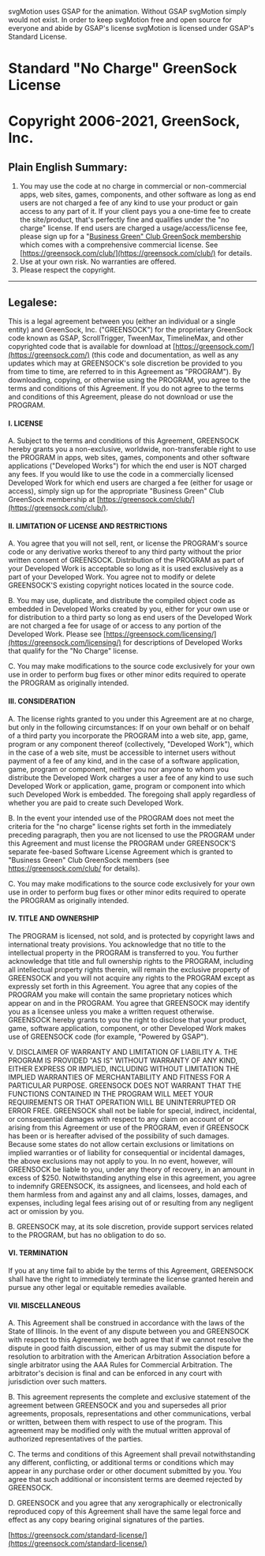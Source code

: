 svgMotion uses GSAP for the animation. Without GSAP svgMotion simply would not exist. In order to keep svgMotion free and open source for everyone and abide by GSAP's license svgMotion is licensed under GSAP's Standard License.

# Standard "No Charge" GreenSock License  
# Copyright 2006-2021, GreenSock, Inc.

## Plain English Summary:

1. You may use the code at no charge in commercial or non-commercial apps, web sites, games, components, and other software as long as end users are not charged a fee of any kind to use your product or gain access to any part of it. If your client pays you a one-time fee to create the site/product, that's perfectly fine and qualifies under the "no charge" license. If end users are charged a usage/access/license fee, please sign up for a "[Business Green" Club GreenSock membership](https://greensock.com/club/) which comes with a comprehensive commercial license. See [https://greensock.com/club/](https://greensock.com/club/) for details.
2. Use at your own risk. No warranties are offered.
3. Please respect the copyright.

<hr>

## Legalese:  

This is a legal agreement between you (either an individual or a single entity) and GreenSock, Inc. ("GREENSOCK") for the proprietary GreenSock code known as GSAP, ScrollTrigger, TweenMax, TimelineMax, and other copyrighted code that is available for download at [https://greensock.com/](https://greensock.com/) (this code and documentation, as well as any updates which may at GREENSOCK's sole discretion be provided to you from time to time, are referred to in this Agreement as "PROGRAM"). By downloading, copying, or otherwise using the PROGRAM, you agree to the terms and conditions of this Agreement. If you do not agree to the terms and conditions of this Agreement, please do not download or use the PROGRAM.

#### I. LICENSE  
A. Subject to the terms and conditions of this Agreement, GREENSOCK hereby grants you a non-exclusive, worldwide, non-transferable right to use the PROGRAM in apps, web sites, games, components and other software applications ("Developed Works") for which the end user is NOT charged any fees. If you would like to use the code in a commercially licensed Developed Work for which end users are charged a fee (either for usage or access), simply sign up for the appropriate "Business Green" Club GreenSock membership at [https://greensock.com/club/](https://greensock.com/club/).

#### II. LIMITATION OF LICENSE AND RESTRICTIONS  
A. You agree that you will not sell, rent, or license the PROGRAM's source code or any derivative works thereof to any third party without the prior written consent of GREENSOCK. Distribution of the PROGRAM as part of your Developed Work is acceptable so long as it is used exclusively as a part of your Developed Work. You agree not to modify or delete GREENSOCK'S existing copyright notices located in the source code.

B. You may use, duplicate, and distribute the compiled object code as embedded in Developed Works created by you, either for your own use or for distribution to a third party so long as end users of the Developed Work are not charged a fee for usage of or access to any portion of the Developed Work. Please see [https://greensock.com/licensing/](https://greensock.com/licensing/) for descriptions of Developed Works that qualify for the "No Charge" license.

C. You may make modifications to the source code exclusively for your own use in order to perform bug fixes or other minor edits required to operate the PROGRAM as originally intended.

#### III. CONSIDERATION  
A. The license rights granted to you under this Agreement are at no charge, but only in the following circumstances: If on your own behalf or on behalf of a third party you incorporate the PROGRAM into a web site, app, game, program or any component thereof (collectively, "Developed Work"), which in the case of a web site, must be accessible to internet users without payment of a fee of any kind, and in the case of a software application, game, program or component, neither you nor anyone to whom you distribute the Developed Work charges a user a fee of any kind to use such Developed Work or application, game, program or component into which such Developed Work is embedded. The foregoing shall apply regardless of whether you are paid to create such Developed Work.

B. In the event your intended use of the PROGRAM does not meet the criteria for the "no charge" license rights set forth in the immediately preceding paragraph, then you are not licensed to use the PROGRAM under this Agreement and must license the PROGRAM under GREENSOCK'S separate fee-based Software License Agreement which is granted to "Business Green" Club GreenSock members (see https://greensock.com/club/ for details).

C. You may make modifications to the source code exclusively for your own use in order to perform bug fixes or other minor edits required to operate the PROGRAM as originally intended.

#### IV. TITLE AND OWNERSHIP  
The PROGRAM is licensed, not sold, and is protected by copyright laws and international treaty provisions. You acknowledge that no title to the intellectual property in the PROGRAM is transferred to you. You further acknowledge that title and full ownership rights to the PROGRAM, including all intellectual property rights therein, will remain the exclusive property of GREENSOCK and you will not acquire any rights to the PROGRAM except as expressly set forth in this Agreement. You agree that any copies of the PROGRAM you make will contain the same proprietary notices which appear on and in the PROGRAM. You agree that GREENSOCK may identify you as a licensee unless you make a written request otherwise. GREENSOCK hereby grants to you the right to disclose that your product, game, software application, component, or other Developed Work makes use of GREENSOCK code (for example, "Powered by GSAP").

V. DISCLAIMER OF WARRANTY AND LIMITATION OF LIABILITY
A. THE PROGRAM IS PROVIDED "AS IS" WITHOUT WARRANTY OF ANY KIND, EITHER EXPRESS OR IMPLIED, INCLUDING WITHOUT LIMITATION THE IMPLIED WARRANTIES OF MERCHANTABILITY AND FITNESS FOR A PARTICULAR PURPOSE. GREENSOCK DOES NOT WARRANT THAT THE FUNCTIONS CONTAINED IN THE PROGRAM WILL MEET YOUR REQUIREMENTS OR THAT OPERATION WILL BE UNINTERRUPTED OR ERROR FREE. GREENSOCK shall not be liable for special, indirect, incidental, or consequential damages with respect to any claim on account of or arising from this Agreement or use of the PROGRAM, even if GREENSOCK has been or is hereafter advised of the possibility of such damages. Because some states do not allow certain exclusions or limitations on implied warranties or of liability for consequential or incidental damages, the above exclusions may not apply to you. In no event, however, will GREENSOCK be liable to you, under any theory of recovery, in an amount in excess of $250. Notwithstanding anything else in this agreement, you agree to indemnify GREENSOCK, its assignees, and licensees, and hold each of them harmless from and against any and all claims, losses, damages, and expenses, including legal fees arising out of or resulting from any negligent act or omission by you.

B. GREENSOCK may, at its sole discretion, provide support services related to the PROGRAM, but has no obligation to do so.

#### VI. TERMINATION  
If you at any time fail to abide by the terms of this Agreement, GREENSOCK shall have the right to immediately terminate the license granted herein and pursue any other legal or equitable remedies available.

#### VII. MISCELLANEOUS  
A. This Agreement shall be construed in accordance with the laws of the State of Illinois. In the event of any dispute between you and GREENSOCK with respect to this Agreement, we both agree that if we cannot resolve the dispute in good faith discussion, either of us may submit the dispute for resolution to arbitration with the American Arbitration Association before a single arbitrator using the AAA Rules for Commercial Arbitration. The arbitrator's decision is final and can be enforced in any court with jurisdiction over such matters.

B. This agreement represents the complete and exclusive statement of the agreement between GREENSOCK and you and supersedes all prior agreements, proposals, representations and other communications, verbal or written, between them with respect to use of the program. This agreement may be modified only with the mutual written approval of authorized representatives of the parties.

C. The terms and conditions of this Agreement shall prevail notwithstanding any different, conflicting, or additional terms or conditions which may appear in any purchase order or other document submitted by you. You agree that such additional or inconsistent terms are deemed rejected by GREENSOCK.

D. GREENSOCK and you agree that any xerographically or electronically reproduced copy of this Agreement shall have the same legal force and effect as any copy bearing original signatures of the parties.

[https://greensock.com/standard-license/](https://greensock.com/standard-license/)
